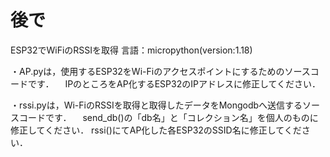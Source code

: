 # 後で
ESP32でWiFiのRSSIを取得
言語：micropython(version:1.18)

・AP.pyは，使用するESP32をWi-Fiのアクセスポイントにするためのソースコードです．
　IPのところをAP化するESP32のIPアドレスに修正してください．
 

・rssi.pyは，Wi-FiのRSSIを取得と取得したデータをMongodbへ送信するソースコードです．
　send_db()の「db名」と「コレクション名」を個人のものに修正してください．
  rssi()にてAP化した各ESP32のSSID名に修正してください．
